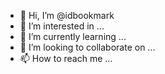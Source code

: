 - 👋 Hi, I’m @idbookmark
- 👀 I’m interested in ...
- 🌱 I’m currently learning ...
- 💞️ I’m looking to collaborate on ...
- 📫 How to reach me ...

<!---
idbookmark/idbookmark is a ✨ special ✨ repository because its `README.md` (this file) appears on your GitHub profile.
You can click the Preview link to take a look at your changes.
--->
